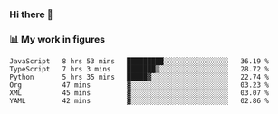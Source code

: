 ### Hi there 👋

### 📊 My work in figures

<!--START_SECTION:waka-->

```text
JavaScript   8 hrs 53 mins   █████████░░░░░░░░░░░░░░░░   36.19 %
TypeScript   7 hrs 3 mins    ███████▒░░░░░░░░░░░░░░░░░   28.72 %
Python       5 hrs 35 mins   █████▓░░░░░░░░░░░░░░░░░░░   22.74 %
Org          47 mins         ▓░░░░░░░░░░░░░░░░░░░░░░░░   03.23 %
XML          45 mins         ▓░░░░░░░░░░░░░░░░░░░░░░░░   03.07 %
YAML         42 mins         ▓░░░░░░░░░░░░░░░░░░░░░░░░   02.86 %
```

<!--END_SECTION:waka-->
